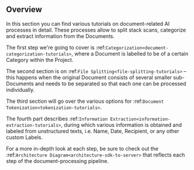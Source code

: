 ## Overview

In this section you can find various tutorials on document-related AI processes in detail. These processes allow to 
split stack scans, categorize and extract information from the Documents.

The first step we're going to cover is :ref:`Categorization<document-categorization-tutorials>`, where a Document is 
labelled to be of a certain Category within the Project.

The second section is on :ref:`File Splitting<file-splitting-tutorials>`
– this happens when the original Document consists of several smaller sub-Documents and needs to be separated so that 
each one can be processed individually.

The third section will go over the various options for :ref:`Document Tokenization<tokenization-tutorials>`.

The fourth part describes :ref:`Information Extraction<information-extraction-tutorials>`, during which various 
information is obtained and labeled from unstructured texts, i.e. Name, Date, Recipient, or any other custom Labels.

For a more in-depth look at each step, be sure to check out the :ref:`Architecture Diagram<architecture-sdk-to-server>` 
that reflects each step of the document-processing pipeline.